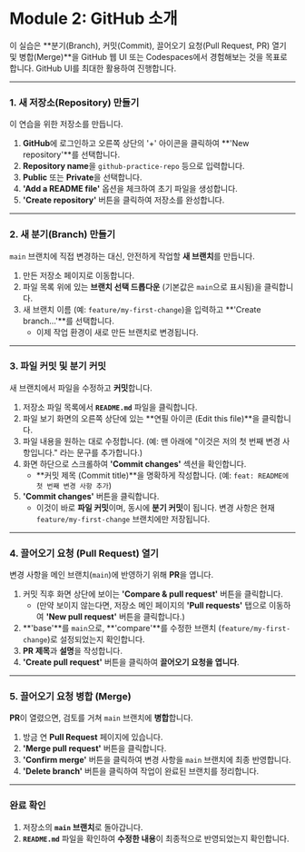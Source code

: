 # Module 2: GitHub 소개  

이 실습은 **분기(Branch), 커밋(Commit), 끌어오기 요청(Pull Request, PR) 열기 및 병합(Merge)**을 GitHub 웹 UI 또는 Codespaces에서 경험해보는 것을 목표로 합니다. GitHub UI를 최대한 활용하여 진행합니다.

---

### 1.  새 저장소(Repository) 만들기

이 연습을 위한 저장소를 만듭니다.

1.  **GitHub**에 로그인하고 오른쪽 상단의 '+' 아이콘을 클릭하여 **'New repository'**를 선택합니다.
2.  **Repository name**을 `github-practice-repo` 등으로 입력합니다.
3.  **Public** 또는 **Private**을 선택합니다.
4.  **'Add a README file'** 옵션을 체크하여 초기 파일을 생성합니다.
5.  **'Create repository'** 버튼을 클릭하여 저장소를 완성합니다.

---

### 2.  새 분기(Branch) 만들기

`main` 브랜치에 직접 변경하는 대신, 안전하게 작업할 **새 브랜치**를 만듭니다.

1.  만든 저장소 페이지로 이동합니다.
2.  파일 목록 위에 있는 **브랜치 선택 드롭다운** (기본값은 `main`으로 표시됨)을 클릭합니다.
3.  새 브랜치 이름 (예: `feature/my-first-change`)을 입력하고 **'Create branch...'**를 선택합니다.
    * 이제 작업 환경이 새로 만든 브랜치로 변경됩니다.

---

### 3.  파일 커밋 및 분기 커밋

새 브랜치에서 파일을 수정하고 **커밋**합니다.

1.  저장소 파일 목록에서 **`README.md`** 파일을 클릭합니다.
2.  파일 보기 화면의 오른쪽 상단에 있는 **연필 아이콘 (Edit this file)**을 클릭합니다.
3.  파일 내용을 원하는 대로 수정합니다. (예: 맨 아래에 "이것은 저의 첫 번째 변경 사항입니다." 라는 문구를 추가합니다.)
4.  화면 하단으로 스크롤하여 **'Commit changes'** 섹션을 확인합니다.
    * **커밋 제목 (Commit title)**을 명확하게 작성합니다. (예: `feat: README에 첫 번째 변경 사항 추가`)
5.  **'Commit changes'** 버튼을 클릭합니다.
    * 이것이 바로 **파일 커밋**이며, 동시에 **분기 커밋**이 됩니다. 변경 사항은 현재 `feature/my-first-change` 브랜치에만 저장됩니다.

---

### 4.  끌어오기 요청 (Pull Request) 열기

변경 사항을 메인 브랜치(`main`)에 반영하기 위해 **PR**을 엽니다.

1.  커밋 직후 화면 상단에 보이는 **'Compare & pull request'** 버튼을 클릭합니다.
    * (만약 보이지 않는다면, 저장소 메인 페이지의 **'Pull requests'** 탭으로 이동하여 **'New pull request'** 버튼을 클릭합니다.)
2.  **'base'**를 `main`으로, **'compare'**를 수정한 브랜치 (`feature/my-first-change`)로 설정되었는지 확인합니다.
3.  **PR 제목**과 **설명**을 작성합니다.
4.  **'Create pull request'** 버튼을 클릭하여 **끌어오기 요청을 엽니다**.

---

### 5.  끌어오기 요청 병합 (Merge)

**PR**이 열렸으면, 검토를 거쳐 `main` 브랜치에 **병합**합니다.

1.  방금 연 **Pull Request** 페이지에 있습니다.
2.  **'Merge pull request'** 버튼을 클릭합니다.
3.  **'Confirm merge'** 버튼을 클릭하여 변경 사항을 `main` 브랜치에 최종 반영합니다.
4.  **'Delete branch'** 버튼을 클릭하여 작업이 완료된 브랜치를 정리합니다.

---

###  완료 확인

1.  저장소의 **`main` 브랜치**로 돌아갑니다.
2.  **`README.md`** 파일을 확인하여 **수정한 내용**이 최종적으로 반영되었는지 확인합니다.
